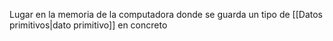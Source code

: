 Lugar en la memoria de la computadora donde se guarda un tipo de [[Datos primitivos|dato primitivo]] en concreto